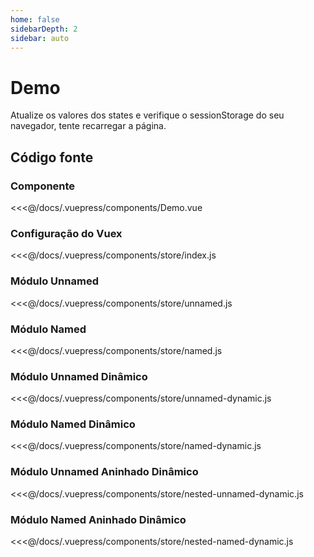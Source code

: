 ```yaml
---
home: false
sidebarDepth: 2
sidebar: auto
---
```


# Demo

Atualize os valores dos states e verifique o sessionStorage do seu 
navegador, tente recarregar a página.

<Demo />

## Código fonte

### Componente

<<<@/docs/.vuepress/components/Demo.vue

### Configuração do Vuex

<<<@/docs/.vuepress/components/store/index.js

### Módulo Unnamed

<<<@/docs/.vuepress/components/store/unnamed.js

### Módulo Named

<<<@/docs/.vuepress/components/store/named.js

### Módulo Unnamed Dinâmico

<<<@/docs/.vuepress/components/store/unnamed-dynamic.js

### Módulo Named Dinâmico

<<<@/docs/.vuepress/components/store/named-dynamic.js

### Módulo Unnamed Aninhado Dinâmico

<<<@/docs/.vuepress/components/store/nested-unnamed-dynamic.js

### Módulo Named Aninhado Dinâmico

<<<@/docs/.vuepress/components/store/nested-named-dynamic.js